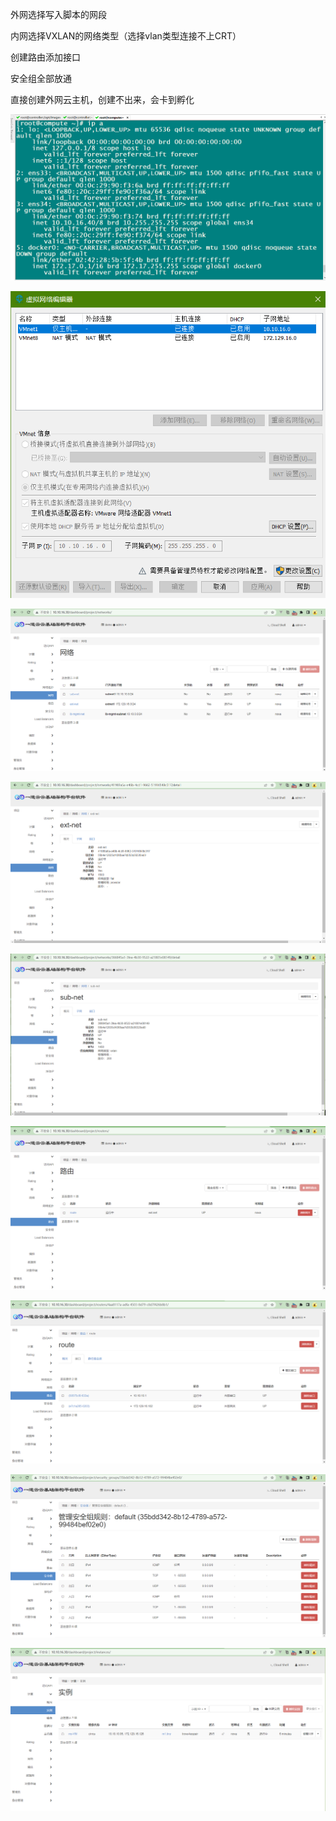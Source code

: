 外网选择写入脚本的网段

内网选择VXLAN的网络类型（选择vlan类型连接不上CRT）

创建路由添加接口

安全组全部放通

直接创建外网云主机，创建不出来，会卡到孵化

![image-20221116211608803](云主机连接CRT.assets\image-20221116211608803.png)

![image-20221116211647745](云主机连接CRT.assets\image-20221116211647745.png)

![image-20221116211719640](云主机连接CRT.assets\image-20221116211719640.png)

![image-20221116211737870](云主机连接CRT.assets\image-20221116211737870.png)

![image-20221116211750813](云主机连接CRT.assets\image-20221116211750813.png)

![image-20221116211806080](云主机连接CRT.assets\image-20221116211806080.png)

![image-20221116211828932](云主机连接CRT.assets\image-20221116211828932.png)

![image-20221116211853318](云主机连接CRT.assets\image-20221116211853318.png)

![image-20221116211917858](云主机连接CRT.assets\image-20221116211917858.png)